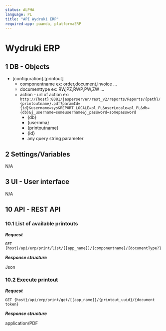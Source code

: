 ```yaml
---
status: ALPHA
language: PL
title: "API Wydruki ERP"
required-app: paanda, platformaERP
---
```


# Wydruki ERP
## 1 DB - Objects

- [configuration].[printout]
  - componentname ex: order,document,invoice ...
  - documenttype ex: RW,PZ,RWP,PW,ZW ...
  - action - url of action ex: `http://{host}:8081/jasperserver/rest_v2/reports/Reports/{path}/{printoutname}.pdf?paramId={id}&username=sys&REPORT_LOCALE=pl_PL&userLocale=pl_PL&db={db}&j_username=someusername&j_password=somepassword`
    - {db} 
    - {usernma}
    - {printoutname}
    - {id}
    - any query string parameter
    

## 2 Settings/Variables

N/A  

## 3 UI - User interface

N/A   
    
## 10 API - REST API


### 10.1 List of available printouts

**_Request_**
```http
GET {host}/api/erp/print/list/[[app_name]]/{componentname}/{documentType?}
```

**_Response structure_**

Json

### 10.2 Execute printout

**_Request_**
```http
GET {host}/api/erp/print/get/[[app_name]]/{printout_uuid}/{document token}
```

**_Response structure_**

application/PDF
